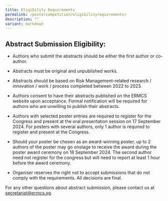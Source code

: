 ```yaml
---
title: Eligibility Requirements
permalink: /postercompetition/eligibilityrequirements/
description: ""
variant: markdown
---
```

## **Abstract Submission Eligibility:**

* Authors who submit the abstracts should be either the first author or co-author.

* Abstracts must be original and unpublished works.

* Abstracts should be based on Risk Management-related research / innovation / work / process completed between 2022 to 2023.

* Authors consent to have their abstracts published on the ERMCS website upon acceptance. Formal notification will be required for authors who are unwilling to publish their abstracts.

* Authors with selected poster entries are required to register for the Congress and present at the oral presentation session on 17 September 2024. For posters with several authors, only 1 author is required to register and present at the Congress.

* Should your poster be chosen as an award-winning poster, up to 2 authors of the poster may go onstage to receive the award during the poster award ceremony on 18 September 2024. The second author need not register for the congress but will need to report at least 1 hour before the award ceremony.

* Organiser reserves the right not to accept submissions that do not comply with the requirements. All decisions are final.

For any other questions about abstract submission, please contact us at [secretariat@ermcs.sg](mailto:secretariat@ermcs.sg).
